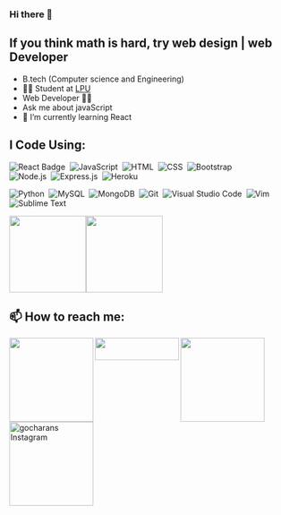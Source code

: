 ### Hi there 👋
## If you think math is hard, try web design  | web Developer

- B.tech (Computer science and Engineering)
- 🧑‍🎓 Student at [LPU](https://www.lpu.in/)
- Web Developer 👨‍💻
- Ask me about javaScript 
- 🌱 I’m currently learning React


## I Code Using:

![React Badge](http://img.shields.io/badge/Powered%20By-React-blue?style=for-the-badge&logo=)&nbsp;
![JavaScript](https://img.shields.io/badge/JavaScript-F7DF1E?style=for-the-badge&logo=&logoColor)&nbsp;
![HTML](https://img.shields.io/badge/HTML5-E34F26?style=for-the-badge&logo=&logoColor=white)&nbsp;
![CSS](https://img.shields.io/badge/CSS-239120?&style=for-the-badge&logo=&logoColor=white)&nbsp;
![Bootstrap](https://img.shields.io/badge/Bootstrap-563D7C?style=for-the-badge&logo=&logoColor=white)&nbsp;<br/>
![Node.js](https://img.shields.io/badge/Node.js-43853D?style=for-the-badge&logo=node.js&logoColor=white)&nbsp;
![Express.js](https://img.shields.io/badge/Express.js-404D59?style=for-the-badge)&nbsp;
![Heroku](https://img.shields.io/badge/Heroku-430098?style=for-the-badge&logo=heroku&logoColor=white)&nbsp;



<!-- ![HTML5](https://img.shields.io/badge/html5-%23E34F26.svg?style=for-the-badge&logo=html5&logoColor=white) -->
<!-- ![CSS3](https://img.shields.io/badge/css3-%231572B6.svg?style=for-the-badge&logo=css3&logoColor=white)
![JavaScript](https://img.shields.io/badge/javascript-%23323330.svg?style=for-the-badge&logo=javascript&logoColor=%23F7DF1E) -->
![Python](https://img.shields.io/badge/python-3670A0?style=for-the-badge&logo=python&logoColor=ffdd54)&nbsp;
![MySQL](https://img.shields.io/badge/mysql-%2300f.svg?style=for-the-badge&logo=mysql&logoColor=white)&nbsp;
![MongoDB](https://img.shields.io/badge/MongoDB-%234ea94b.svg?style=for-the-badge&logo=mongodb&logoColor=white)&nbsp;
![Git](https://img.shields.io/badge/git-%23F05033.svg?style=for-the-badge&logo=git&logoColor=white)&nbsp;
![Visual Studio Code](https://img.shields.io/badge/Visual%20Studio%20Code-0078d7.svg?style=for-the-badge&logo=visual-studio-code&logoColor=white)&nbsp;
![Vim](https://img.shields.io/badge/VIM-%2311AB00.svg?style=for-the-badge&logo=vim&logoColor=white)&nbsp;
![Sublime Text](https://img.shields.io/badge/sublime_text-%23575757.svg?style=for-the-badge&logo=sublime-text&logoColor=important)&nbsp;




<img height="137px" src="https://github-readme-stats.vercel.app/api?username=SheikhSahab01&hide_title=true&hide_border=flase&show_icons=true&include_all_commits=true&count_private=true&line_height=21&&theme=tokyonight" /><img height="137px" src="https://github-readme-stats.vercel.app/api/top-langs/?username=SheikhSahab01&hide=php,html&hide_title=true&hide_border=true&layout=compact&langs_count=7&theme=tokyonight" />



## 📫 How to reach me: 

<a href="https://twitter.com/Gocharan_">
  <img align="left" alt="" width="150px" src="https://img.shields.io/badge/sheikhsahab-%231DA1F2.svg?style=for-the-badge&logo=Twitter&logoColor=white" />
</a>
 <a href = "mailto: asifsheikhsheikh786@gmail.com">
  <img align="left" alt="" width="150px" height="40px" src="https://img.shields.io/badge/sheikhsahab-8B89CC?style=for-the-badge&logo=protonmail&logoColor=white" />
</a>
<a href="www.linkedin.com/in/sheikhsahab01">
  <img align="left" alt="" width="150px" src="https://img.shields.io/badge/Sheikhsahab-%230077B5.svg?style=for-the-badge&logo=linkedin&logoColor=white" />
</a>
<a href="https://www.instagram.com/_sheikh.__.sahab_/">
  <img align="left" alt="gocharans Instagram" width="150px" src="https://img.shields.io/badge/sheikhsahab-%23E4405F.svg?style=for-the-badge&logo=Instagram&logoColor=white"/>
</a>

<!--
**SheikhSahab01/SheikhSahab01** is a ✨ _special_ ✨ repository because its `README.md` (this file) appears on your GitHub profile.

Here are some ideas to get you started:

- 🔭 I’m currently working on ...
- 🌱 I’m currently learning ...
- 👯 I’m looking to collaborate on ...
- 🤔 I’m looking for help with ...
- 💬 Ask me about ...
- 📫 How to reach me: ...
- 😄 Pronouns: ...
- ⚡ Fun fact: ...
-->
